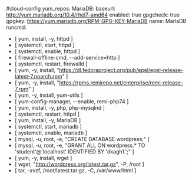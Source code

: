 
#cloud-config
yum_repos:
  MariaDB:
    baseurl: http://yum.mariadb.org/10.4/rhel7-amd64
    enabled: true
    gpgcheck: true
    gpgkey: https://yum.mariadb.org/RPM-GPG-KEY-MariaDB
    name: MariaDB
runcmd:
 - [ yum, install, -y, httpd ]
 - [ systemctl, start, httpd ]
 - [ systemctl, enable, httpd ]
 - [ firewall-offline-cmd, --add-service=http ]
 - [ systemctl, restart, firewalld ]
 - [ yum, -y, install, "https://dl.fedoraproject.org/pub/epel/epel-release-latest-7.noarch.rpm" ]
 - [ yum, -y, install, "https://rpms.remirepo.net/enterprise/remi-release-7.rpm" ]
 - [ yum, -y, install, yum-utils ]
 - [ yum-config-manager, --enable, remi-php74 ]
 - [ yum, install, -y, php, php-mysqlnd ]
 - [ systemctl, restart, httpd ]
 - [ yum, install, -y, MariaDB ]
 - [ systemctl, start, mariadb ]
 - [ systemctl, enable, mariadb ]
 - [ mysql, -u, root, -e, "CREATE DATABASE wordpress;" ]
 - [ mysql, -u, root, -e, "GRANT ALL ON wordpress.* TO 'student'@'localhost' IDENTIFIED BY 'dkagh1.';" ]
 - [ yum, -y, install, wget ]
 - [ wget, "http://wordpress.org/latest.tar.gz", -P, /root ]
 - [ tar, -xvzf, /root/latest.tar.gz, -C, /var/www/html ]
